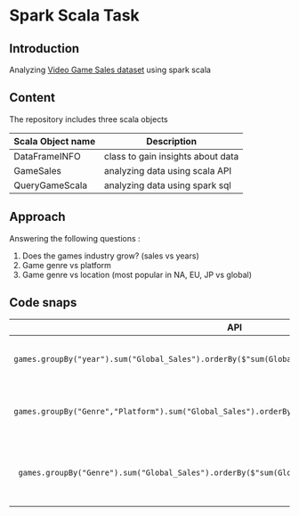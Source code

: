 # Spark Scala Task
## Introduction 
Analyzing [Video Game Sales dataset](https://www.kaggle.com/gregorut/videogamesales) using spark scala 
##  Content 
The repository includes three scala objects 

| Scala Object name | Description |
| ----------- | ----------- |
| DataFrameINFO | class to gain insights about data |
| GameSales | analyzing data using scala API |
|QueryGameScala| analyzing data using spark sql|

## Approach 
Answering the following questions :
1. Does the games industry grow? (sales vs years)
2. Game genre vs platform 
3. Game genre vs location (most popular in NA, EU, JP vs global)

## Code snaps 
| API | SQL |
| ----------- | ----------- |
| `games.groupBy("year").sum("Global_Sales").orderBy($"sum(Global_Sales)".desc).show(10)` | `val growth_max = spark.sql("SELECT Year, SUM (Global_Sales) as Total_Sales FROM games GROUP BY Year ORDER by Total_Sales DESC LIMIT 10 ")` |
| `games.groupBy("Genre","Platform").sum("Global_Sales").orderBy($"sum(Global_Sales)".desc).show(10)` | `val genre_vs_platform = spark.sql("SELECT Platform,Genre,SUM(Global_Sales) as total From games GROUP BY Platform,Genre order by total DESC limit 10")` |
|` games.groupBy("Genre").sum("Global_Sales").orderBy($"sum(Global_Sales)".desc).show(10)`| `val top_genre_location = spark.sql("SELECT Genre, SUM (Global_Sales)as Total,SUM (JP_Sales) as JP,SUM (EU_Sales) as EU FROM games GROUP BY Genre ORDER by Total DESC LIMIT 10 ").show()`|
